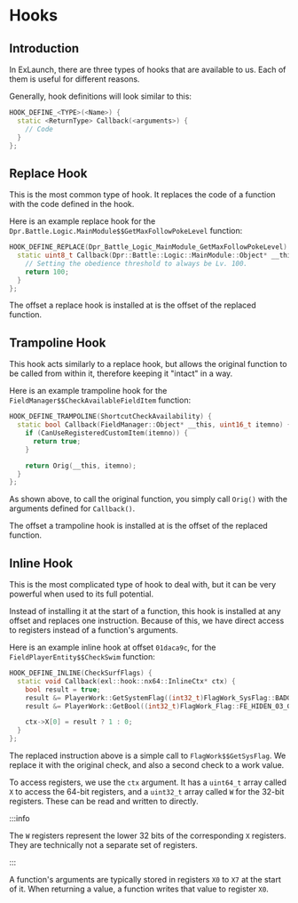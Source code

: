# Hooks

## Introduction

In ExLaunch, there are three types of hooks that are available to us. Each of them is useful for different reasons.

Generally, hook definitions will look similar to this:
```cpp
HOOK_DEFINE_<TYPE>(<Name>) {
  static <ReturnType> Callback(<arguments>) {
    // Code
  }
};
```

## Replace Hook

This is the most common type of hook. It replaces the code of a function with the code defined in the hook.

Here is an example replace hook for the `Dpr.Battle.Logic.MainModule$$GetMaxFollowPokeLevel` function:
```cpp
HOOK_DEFINE_REPLACE(Dpr_Battle_Logic_MainModule_GetMaxFollowPokeLevel) {
  static uint8_t Callback(Dpr::Battle::Logic::MainModule::Object* __this) {
    // Setting the obedience threshold to always be Lv. 100.
    return 100;
  }
};
```

The offset a replace hook is installed at is the offset of the replaced function.

## Trampoline Hook

This hook acts similarly to a replace hook, but allows the original function to be called from within it, therefore keeping it "intact" in a way.

Here is an example trampoline hook for the `FieldManager$$CheckAvailableFieldItem` function:
```cpp
HOOK_DEFINE_TRAMPOLINE(ShortcutCheckAvailability) {
  static bool Callback(FieldManager::Object* __this, uint16_t itemno) {
    if (CanUseRegisteredCustomItem(itemno)) {
      return true;
    }

    return Orig(__this, itemno);
  }
};
```

As shown above, to call the original function, you simply call `Orig()` with the arguments defined for `Callback()`.

The offset a trampoline hook is installed at is the offset of the replaced function.

## Inline Hook

This is the most complicated type of hook to deal with, but it can be very powerful when used to its full potential.

Instead of installing it at the start of a function, this hook is installed at any offset and replaces one instruction. Because of this, we have direct access to registers instead of a function's arguments.

Here is an example inline hook at offset `01daca9c`, for the `FieldPlayerEntity$$CheckSwim` function:
```cpp
HOOK_DEFINE_INLINE(CheckSurfFlags) {
  static void Callback(exl::hook::nx64::InlineCtx* ctx) {
    bool result = true;
    result &= PlayerWork::GetSystemFlag((int32_t)FlagWork_SysFlag::BADGE_ID_C06);
    result &= PlayerWork::GetBool((int32_t)FlagWork_Flag::FE_HIDEN_03_GET);

    ctx->X[0] = result ? 1 : 0;
  }
};
```

The replaced instruction above is a simple call to `FlagWork$$GetSysFlag`. We replace it with the original check, and also a second check to a work value.

To access registers, we use the `ctx` argument. It has a `uint64_t` array called `X` to access the 64-bit registers, and a `uint32_t` array called `W` for the 32-bit registers. These can be read and written to directly.

:::info

The `W` registers represent the lower 32 bits of the corresponding `X` registers. They are technically not a separate set of registers.

:::

A function's arguments are typically stored in registers `X0` to `X7` at the start of it. When returning a value, a function writes that value to register `X0`.

